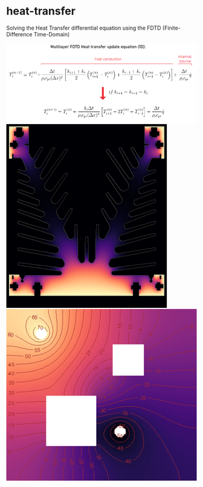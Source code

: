 # heat-transfer
Solving the Heat Transfer differential equation using the FDTD (Finite-Difference Time-Domain)

![heat-transfer](/equations/heatequationFDTD.png)
![heat-transfer](/sink/sink_simulation.png)
![heat-transfer](/flux/flux_simulation.png)

